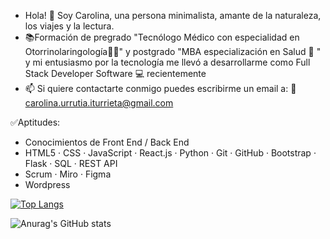 - Hola! 👋 Soy Carolina, una persona minimalista, amante de la naturaleza, los viajes y la lectura.
- 📚Formación de pregrado "Tecnólogo Médico con especialidad en Otorrinolaringología👂🏻" y postgrado "MBA especialización en Salud 🏥 " y mi entusiasmo por la tecnología me llevó a desarrollarme como Full Stack Developer Software 💻 recientemente
- 📫 Si quiere contactarte conmigo puedes escribirme un email a: 📝 carolina.urrutia.iturrieta@gmail.com



 ✅Aptitudes:
- Conocimientos de Front End / Back End
- HTML5 · CSS · JavaScript · React.js · Python · Git · GitHub · Bootstrap · Flask · SQL · REST API
- Scrum · Miro · Figma
- Wordpress

<!---
CaritoUrrutiaI/CaritoUrrutiaI is a ✨ special ✨ repository because its `README.md` (this file) appears on your GitHub profile.
You can click the Preview link to take a look at your changes.
--->
[![Top Langs](https://github-readme-stats.vercel.app/api/top-langs/?username=caritourrutiai&langs_count=8)](https://github.com/anuraghazra/github-readme-stats)


![Anurag's GitHub stats](https://github-readme-stats.vercel.app/api?username=caritourrutiai&show_icons=&count_private=true=true&theme=default)

